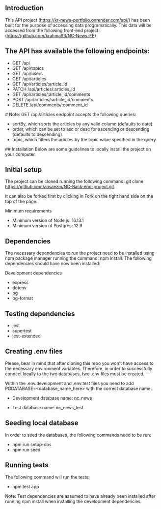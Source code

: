 
## Introduction

This API project (https://kr-news-portfolio.onrender.com/api/) has been built for the purpose of accessing data programatically. This data will be accessed from the following front-end project: (https://github.com/krahma93/NC-News-FE)

## The API has available the following endpoints:

- GET /api
- GET /api/topics
- GET /api/users
- GET /api/articles
- GET /api/articles/:article_id
- PATCH /api/articles/:articles_id
- GET /api/articles/:article_id/comments
- POST /api/articles/:article_id/comments
- DELETE /api/comments/:comment_id

# Note: GET /api/articles endpoint accepts the following queries:

- sortBy, which sorts the articles by any valid column (defaults to date)
- order, which can be set to asc or desc for ascending or descending (defaults to descending)
- topic, which filters the articles by the topic value specified in the query

## Installation
Below are some guidelines to locally install the project on your computer.

## Initial setup

The project can be cloned running the following command: git clone https://github.com/aasaezm/NC-Back-end-project.git.

It can also be forked first by clicking in Fork on the right hand side on the top of the page.

Minimum requirements

- Minimum version of Node.js: 16.13.1
- Minimum version of Postgres: 12.9

## Dependencies

The necessary dependencies to run the project need to be installed using npm package manager running the command: npm install. The following dependencies should have now been installed:

Development dependencies

- express
- dotenv
- pg
- pg-format

## Testing dependencies

- jest
- supertest
- jest-extended

## Creating .env files

Please, bear in mind that after cloning this repo you won't have access to the necessary environment variables. Therefore, in order to successfully connect locally to the two databases, two .env files must be created.

Within the .env.development and .env.test files you need to add PGDATABASE=<database_name_here> with the correct database name.

- Development database name: nc_news

- Test database name: nc_news_test

## Seeding local database

In order to seed the databases, the following commands need to be run:

- npm run setup-dbs
- npm run seed

## Running tests

The following command will run the tests:

- npm test app

Note: Test dependencies are assumed to have already been installed after running npm install when installing the development dependencies.